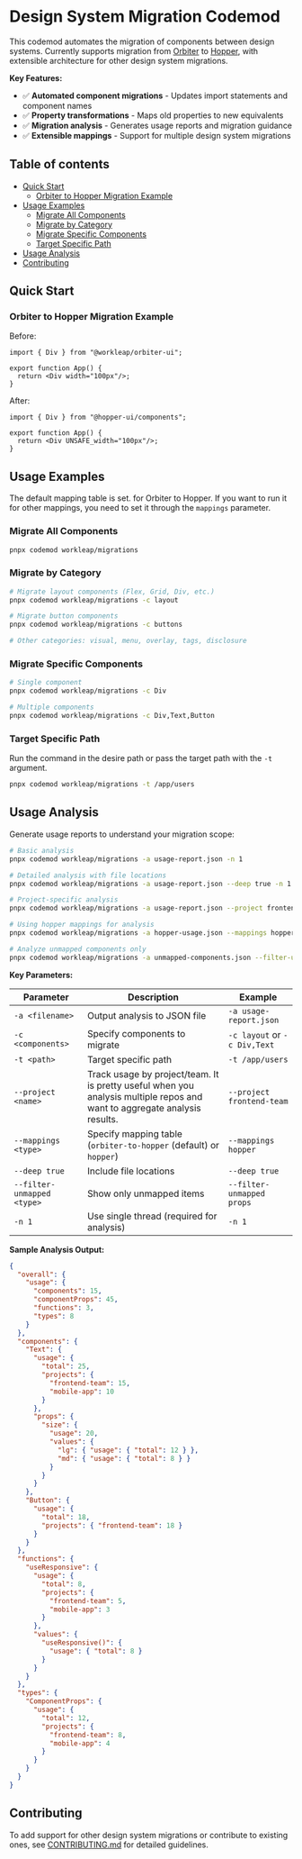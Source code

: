 # Design System Migration Codemod <!-- omit in toc -->

This codemod automates the migration of components between design systems. Currently supports migration from [Orbiter](https://github.com/workleap/wl-orbiter) to [Hopper](https://github.com/workleap/wl-hopper), with extensible architecture for other design system migrations.

**Key Features:**

- ✅ **Automated component migrations** - Updates import statements and component names
- ✅ **Property transformations** - Maps old properties to new equivalents
- ✅ **Migration analysis** - Generates usage reports and migration guidance
- ✅ **Extensible mappings** - Support for multiple design system migrations

## Table of contents <!-- omit in toc -->

- [Quick Start](#quick-start)
  - [Orbiter to Hopper Migration Example](#orbiter-to-hopper-migration-example)
- [Usage Examples](#usage-examples)
  - [Migrate All Components](#migrate-all-components)
  - [Migrate by Category](#migrate-by-category)
  - [Migrate Specific Components](#migrate-specific-components)
  - [Target Specific Path](#target-specific-path)
- [Usage Analysis](#usage-analysis)
- [Contributing](#contributing)

## Quick Start

### Orbiter to Hopper Migration Example

Before:

```tsx
import { Div } from "@workleap/orbiter-ui";

export function App() {
  return <Div width="100px"/>;
}
```

After:

```tsx
import { Div } from "@hopper-ui/components";

export function App() {
  return <Div UNSAFE_width="100px"/>;
}
```

## Usage Examples

The default mapping table is set. for Orbiter to Hopper. If you want to run it for other mappings, you need to set it through the `mappings` parameter.

### Migrate All Components

```bash
pnpx codemod workleap/migrations
```

### Migrate by Category

```bash
# Migrate layout components (Flex, Grid, Div, etc.)
pnpx codemod workleap/migrations -c layout

# Migrate button components
pnpx codemod workleap/migrations -c buttons

# Other categories: visual, menu, overlay, tags, disclosure
```

### Migrate Specific Components

```bash
# Single component
pnpx codemod workleap/migrations -c Div

# Multiple components
pnpx codemod workleap/migrations -c Div,Text,Button
```

### Target Specific Path

Run the command in the desire path or pass the target path with the `-t` argument.

```bash
pnpx codemod workleap/migrations -t /app/users
```

## Usage Analysis

Generate usage reports to understand your migration scope:

```bash
# Basic analysis
pnpx codemod workleap/migrations -a usage-report.json -n 1

# Detailed analysis with file locations
pnpx codemod workleap/migrations -a usage-report.json --deep true -n 1

# Project-specific analysis
pnpx codemod workleap/migrations -a usage-report.json --project frontend-team -n 1

# Using hopper mappings for analysis
pnpx codemod workleap/migrations -a hopper-usage.json --mappings hopper -n 1

# Analyze unmapped components only
pnpx codemod workleap/migrations -a unmapped-components.json --filter-unmapped components -n 1
```

**Key Parameters:**

| Parameter | Description | Example |
|-----------|-------------|---------|
| `-a <filename>` | Output analysis to JSON file | `-a usage-report.json` |
| `-c <components>` | Specify components to migrate | `-c layout` or `-c Div,Text` |
| `-t <path>` | Target specific path | `-t /app/users` |
| `--project <name>` | Track usage by project/team. It is pretty useful when you analysis multiple repos and want to aggregate analysis results. | `--project frontend-team` |
| `--mappings <type>` | Specify mapping table (`orbiter-to-hopper` (default) or `hopper`) | `--mappings hopper` |
| `--deep true` | Include file locations | `--deep true` |
| `--filter-unmapped <type>` | Show only unmapped items | `--filter-unmapped props` |
| `-n 1` | Use single thread (required for analysis) | `-n 1` |

**Sample Analysis Output:**

```json
{
  "overall": {
    "usage": {
      "components": 15,
      "componentProps": 45,
      "functions": 3,
      "types": 8
    }
  },
  "components": {
    "Text": {
      "usage": {
        "total": 25,
        "projects": {
          "frontend-team": 15,
          "mobile-app": 10
        }
      },
      "props": {
        "size": {
          "usage": 20,
          "values": {
            "lg": { "usage": { "total": 12 } },
            "md": { "usage": { "total": 8 } }
          }
        }
      }
    },
    "Button": {
      "usage": {
        "total": 18,
        "projects": { "frontend-team": 18 }
      }
    }
  },
  "functions": {
    "useResponsive": {
      "usage": {
        "total": 8,
        "projects": {
          "frontend-team": 5,
          "mobile-app": 3
        }
      },
      "values": {
        "useResponsive()": {
          "usage": { "total": 8 }
        }
      }
    }
  },
  "types": {
    "ComponentProps": {
      "usage": {
        "total": 12,
        "projects": {
          "frontend-team": 8,
          "mobile-app": 4
        }
      }
    }
  }
}
```

## Contributing

To add support for other design system migrations or contribute to existing ones, see [CONTRIBUTING.md](CONTRIBUTING.md) for detailed guidelines.
